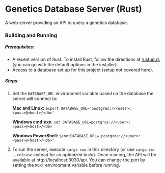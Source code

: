 # Genetics Database Server (Rust)

A web server providing an API to query a genetics database.

### Building and Running

##### Prerequisites:

- A recent version of Rust. To install Rust, follow the directions at [rustup.rs](https://rustup.rs/) (you can go with the default options in the installer).
- Access to a database set up for this project (setup not covered here).

##### Steps:

1. Set the `DATABASE_URL` environment variable based on the database the server will connect to:

    **Mac and Linux:** `export DATABASE_URL='postgres://<user>:<pass>@<host>/<db>'`

    **Windows cmd.exe:** `set DATABASE_URL=postgres://<user>:<pass>@<host>/<db>`

    **Windows PowerShell:** `$env:DATABASE_URL='postgres://<user>:<pass>@<host>/<db>'`

2. To run the server, execute `cargo run` in this directory (or use `cargo run --release` instead for an optimized build). Once running, the API will be available at http://localhost:3030/api. You can change the port by setting the `PORT` environment variable before running.
